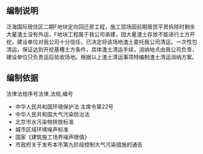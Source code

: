 ## 编制说明 
泛海国际居住区二期F地块定向回迁房工程，施工现场因前期居民平房拆除时剩余大量渣土没有外运，F地块工程属于我公司承建，因大量渣土存放不能进行土方开挖，建设单位对我公司十分信任，已决定将该场地渣土委托我公司清运。一次性包清运，保证达到开挖基槽土方条件，具体渣土清运手续，消纳地点由我公司负责，建设单位只负责运后验收场地。根据以上渣土清运事项特编制渣土清运消纳方案。
## 编制依据 
法律法规序号法律,法规,编号

- 中华人民共和国环境保护法	主席令第22号
- 中华人民共和国大气污染防治法	
- 北京市水污染物排放标准	
- 城市区域环境噪声标准	
- 国家《建筑施工场界噪声限值》	
- 市政府关于发布本市第九阶段控制大气污染措施的通告	
